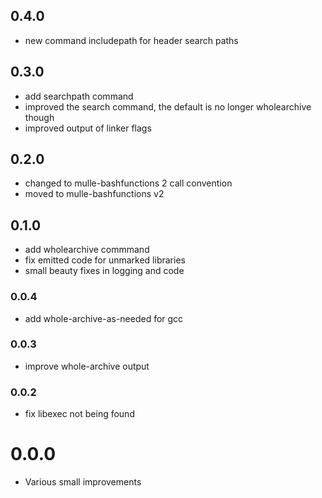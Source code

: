 ## 0.4.0

* new command includepath for header search paths


## 0.3.0

* add searchpath command
* improved the search command, the default is no longer wholearchive though
* improved output of linker flags


## 0.2.0

* changed to mulle-bashfunctions 2 call convention
* moved to mulle-bashfunctions v2


## 0.1.0

* add wholearchive commmand
* fix emitted code for unmarked libraries
* small beauty fixes in logging and code


### 0.0.4

* add whole-archive-as-needed for gcc

### 0.0.3

* improve whole-archive output

### 0.0.2

* fix libexec not being found

# 0.0.0

* Various small improvements

